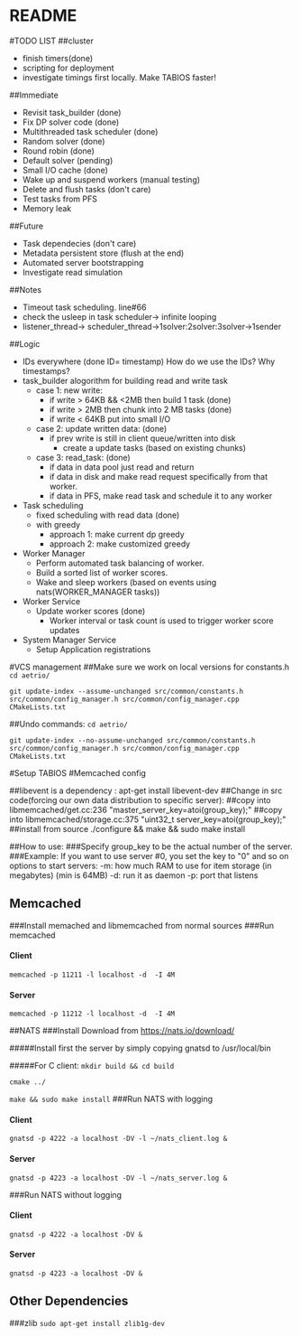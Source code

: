 # README #
#TODO LIST
##cluster
* finish timers(done)
* scripting for deployment
* investigate timings first locally. Make TABIOS faster!

##Immediate
* Revisit task_builder (done)
* Fix DP solver code (done) 
* Multithreaded task scheduler (done)
* Random solver (done)
* Round robin (done)
* Default solver (pending)
* Small I/O cache (done)
* Wake up and suspend workers (manual testing)
* Delete and flush tasks (don't care)
* Test tasks from PFS
* Memory leak

##Future
* Task dependecies (don't care)
* Metadata persistent store (flush at the end)
* Automated server bootstrapping
* Investigate read simulation

##Notes
* Timeout task scheduling. line#66
* check the usleep in task scheduler-> infinite looping
* listener_thread-> scheduler_thread->1solver:2solver:3solver->1sender

##Logic
* IDs everywhere (done ID= timestamp) How do we use the IDs? Why timestamps?
* task_builder alogorithm for building read and write task
    * case 1: new write:
        * if write > 64KB && <2MB then build 1 task (done)
        * if write > 2MB then chunk into 2 MB tasks (done)
        * if write < 64KB put into small I/O
    * case 2: update written data: (done)
        * if prev write is still in client queue/written into disk
            * create a update tasks (based on existing chunks)
    * case 3: read_task: (done)
        * if data in data pool just read and return
        * if data in disk and make read request specifically from that worker.
        * if data in PFS, make read task and schedule it to any worker
* Task scheduling 
    * fixed scheduling with read data (done)
    * with greedy
        * approach 1: make current dp greedy
        * approach 2: make customized greedy
* Worker Manager 
    * Perform automated task balancing of worker.
    * Build a sorted list of worker scores.
    * Wake and sleep workers (based on events using nats(WORKER_MANAGER tasks))
* Worker Service
    * Update worker scores (done)
        * Worker interval or task count is used to trigger worker score updates
* System Manager Service
    * Setup Application registrations

#VCS management
##Make sure we work on local versions for constants.h
`cd aetrio/`

`git update-index --assume-unchanged src/common/constants.h 
src/common/config_manager.h src/common/config_manager.cpp CMakeLists.txt`

##Undo commands:
`cd aetrio/`

`git update-index --no-assume-unchanged src/common/constants.h 
 src/common/config_manager.h src/common/config_manager.cpp CMakeLists.txt`


#Setup TABIOS
#Memcached config

##libevent is a dependency : apt-get install libevent-dev
##Change in src code(forcing our own data distribution to specific server):
##copy into libmemcached/get.cc:236
    "master_server_key=atoi(group_key);"
##copy into libmemcached/storage.cc:375
    "uint32_t server_key=atoi(group_key);"
##install from source
    ./configure && make && sudo make install

##How to use:
###Specify group_key to be the actual number of the server.
###Example: If you want to use server #0, you set the key to "0" and so on options to start servers:
    -m: how much RAM to use for item storage (in megabytes) (min is 64MB)
    -d: run it as daemon
    -p: port that listens
## Memcached
###Install memached and libmemcached from normal sources
###Run memcached
#### Client
`memcached -p 11211 -l localhost -d  -I 4M`
#### Server
`memcached -p 11212 -l localhost -d  -I 4M`

##NATS
###Install
Download from https://nats.io/download/

#####Install first the server by simply copying gnatsd to /usr/local/bin

#####For C client:
`mkdir build && cd build`

`cmake ../`

`make && sudo make install`
###Run NATS with logging
#### Client 
`gnatsd -p 4222 -a localhost -DV -l ~/nats_client.log &`
#### Server
`gnatsd -p 4223 -a localhost -DV -l ~/nats_server.log &`

###Run NATS without logging
#### Client 
`gnatsd -p 4222 -a localhost -DV &`
#### Server
`gnatsd -p 4223 -a localhost -DV &`

## Other Dependencies
###zlib
`sudo apt-get install zlib1g-dev`

